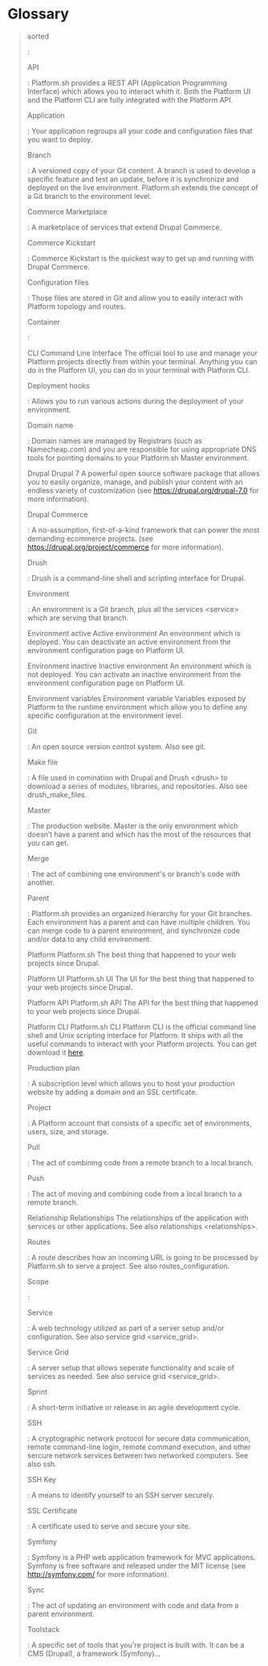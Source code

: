 Glossary
========

> sorted
>
> :   
>
> <!-- -->
>
> API
>
> :   Platform.sh provides a REST API (Application Programming
>     Interface) which allows you to interact whith it. Both the
>     Platform UI and the Platform CLI are fully integrated with the
>     Platform API.
>
> Application
>
> :   Your application regroups all your code and configuration files
>     that you want to deploy.
>
> Branch
>
> :   A versioned copy of your Git content. A branch is used to develop
>     a specific feature and test an update, before it is synchronize
>     and deployed on the live environment. Platform.sh extends the
>     concept of a Git branch to the environment level.
>
> Commerce Marketplace
>
> :   A marketplace of services that extend Drupal Commerce.
>
> Commerce Kickstart
>
> :   Commerce Kickstart is the quickest way to get up and running with
>     Drupal Commerce.
>
> Configuration files
>
> :   Those files are stored in Git and allow you to easily interact
>     with Platform topology and routes.
>
> Container
>
> :   
>
> CLI Command Line Interface The official tool to use and manage your
> Platform projects directly from within your terminal. Anything you can
> do in the Platform UI, you can do in your terminal with Platform CLI.
>
> Deployment hooks
>
> :   Allows you to run various actions during the deployment of your
>     environment.
>
> Domain name
>
> :   Domain names are managed by Registrars (such as Namecheap.com) and
>     you are responsible for using appropriate DNS tools for pointing
>     domains to your Platform.sh Master environment.
>
> Drupal Drupal 7 A powerful open source software package that allows
> you to easily organize, manage, and publish your content with an
> endless variety of customization (see <https://drupal.org/drupal-7.0>
> for more information).
>
> Drupal Commerce
>
> :   A no-assumption, first-of-a-kind framework that can power the most
>     demanding ecommerce projects. (see
>     <https://drupal.org/project/commerce> for more information).
>
> Drush
>
> :   Drush is a command-line shell and scripting interface for Drupal.
>
> Environment
>
> :   An environment is a Git branch, plus all the services \<service\>
>     which are serving that branch.
>
> Environment active Active environment An environment which is
> deployed. You can deactivate an active environment from the
> environment configuration page on Platform UI.
>
> Environment inactive Inactive environment An environment which is not
> deployed. You can activate an inactive environment from the
> environment configuration page on Platform UI.
>
> Environment variables Environment variable Variables exposed by
> Platform to the runtime environment which allow you to define any
> specific configuration at the environment level.
>
> Git
>
> :   An open source version control system. Also see git.
>
> Make file
>
> :   A file used in comination with Drupal and Drush \<drush\> to
>     download a series of modules, libraries, and repositories. Also
>     see drush\_make\_files.
>
> Master
>
> :   The production website. Master is the only environment which
>     doesn’t have a parent and which has the most of the resources that
>     you can get.
>
> Merge
>
> :   The act of combining one environment's or branch's code with
>     another.
>
> Parent
>
> :   Platform.sh provides an organized hierarchy for your Git branches.
>     Each environment has a parent and can have multiple children. You
>     can merge code to a parent environment, and synchronize code
>     and/or data to any child environment.
>
> Platform Platform.sh The best thing that happened to your web projects
> since Drupal.
>
> Platform UI Platform.sh UI The UI for the best thing that happened to
> your web projects since Drupal.
>
> Platform API Platform.sh API The API for the best thing that happened
> to your web projects since Drupal.
>
> Platform CLI Platform.sh CLI Platform CLI is the official command line
> shell and Unix scripting interface for Platform. It ships with all the
> useful commands to interact with your Platform projects. You can get
> download it [here](https://github.com/commerceguys/platform-cli).
>
> Production plan
>
> :   A subscription level which allows you to host your production
>     website by adding a domain and an SSL certificate.
>
> Project
>
> :   A Platform account that consists of a specific set of
>     environments, users, size, and storage.
>
> Pull
>
> :   The act of combining code from a remote branch to a local branch.
>
> Push
>
> :   The act of moving and combining code from a local branch to a
>     remote branch.
>
> Relationship Relationships The relationships of the application with
> services or other applications. See also
> relationships \<relationships\>.
>
> Routes
>
> :   A route describes how an incoming URL is going to be processed by
>     Platform.sh to serve a project. See also routes\_configuration.
>
> Scope
>
> :   
>
> Service
>
> :   A web technology utilized as part of a server setup and/or
>     configuration. See also service grid \<service\_grid\>.
>
> Service Grid
>
> :   A server setup that allows seperate functionality and scale of
>     services as needed. See also service grid \<service\_grid\>.
>
> Sprint
>
> :   A short-term initiative or release in an agile development cycle.
>
> SSH
>
> :   A cryptographic network protocol for secure data communication,
>     remote command-line login, remote command execution, and other
>     sercure network services between two networked computers. See also
>     ssh.
>
> SSH Key
>
> :   A means to identify yourself to an SSH server securely.
>
> SSL Certificate
>
> :   A certificate used to serve and secure your site.
>
> Symfony
>
> :   Symfony is a PHP web application framework for MVC applications.
>     Symfony is free software and released under the MIT license (see
>     <http://symfony.com/> for more information).
>
> Sync
>
> :   The act of updating an environment with code and data from a
>     parent environment.
>
> Toolstack
>
> :   A specific set of tools that you're project is built with. It can
>     be a CMS (Drupal), a framework (Symfony)...
>

